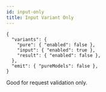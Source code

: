 ```yaml
---
id: input-only
title: Input Variant Only
---
```


```jsonc
{
  "variants": {
    "pure": { "enabled": false },
    "input": { "enabled": true },
    "result": { "enabled": false },
  },
  "emit": { "pureModels": false },
}
```

Good for request validation only.
